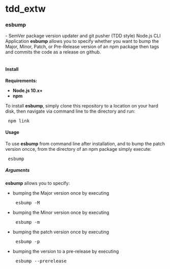 # tdd_extw
<h3>esbump</h3> - SemVer package version updater and git pusher (TDD style) Node.js CLI Application
<b>esbump</b> allows you to specify whether you want to bump the Major, Minor, Patch, or Pre-Release version of an npm package then tags and commits the code as a release on github.
<br/>
<br/>
<h4>Install</h4>
<b>Requirements: 
<ul>
<li>Node.js 10.x+</li>
<li>npm</li></b>
</ul>
To install <b>esbump</b>, simply clone this repository to a location on your hard disk, then navigate via command line to the directory and run:
<pre> npm link </pre>

<h4>Usage</h4>
To use <b>esbump</b> from command line after installation, and to bump the patch version oncce, from the directory of an npm package simply execute:
<pre> esbump </pre>
<h5>Arguments</h5>
<b>esbump</b> allows you to specify:
<ul>
<li>bumping the Major version once by executing
<pre> esbump -M </pre></li>
<li>bumping the Minor version once by executing
<pre> esbump -m </pre></li>
<li>bumping the patch version once by executing
<pre> esbump -p </pre></li>
<li>bumping the version to a pre-release by executing
<pre> esbump --prerelease <alpha|beta|foo|bar></pre>
